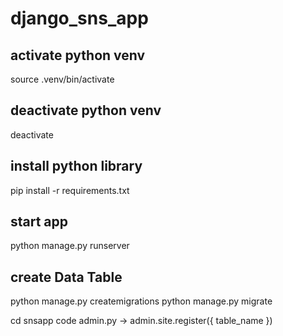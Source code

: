 # django_sns_app

## activate python venv
source .venv/bin/activate

## deactivate python venv
deactivate

## install python library
pip install -r requirements.txt

## start app
python manage.py runserver

## create Data Table
python manage.py createmigrations
python manage.py migrate

cd snsapp
code admin.py
-> admin.site.register({ table_name })